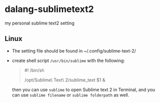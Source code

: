 dalang-sublimetext2
===================

my personal sublime text2 setting

Linux
-----
* The setting file should be found in ~/.config/sublime-text-2/
* create shell script `/usr/bin/sublime` with the following:

  > \#! /bin/sh
  >
  > /opt/Sublime\ Text\ 2/sublime_text $1 &

    then you can use `sublime` to open Sublime text 2 in Terminal, and you can use `sublime filename` or `sublime folderpath` as well.


